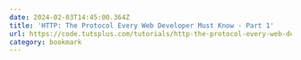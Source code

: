 ```yaml
---
date: 2024-02-03T14:45:00.364Z
title: 'HTTP: The Protocol Every Web Developer Must Know - Part 1'
url: https://code.tutsplus.com/tutorials/http-the-protocol-every-web-developer-must-know-part-1--net-31177
category: bookmark
---
```

